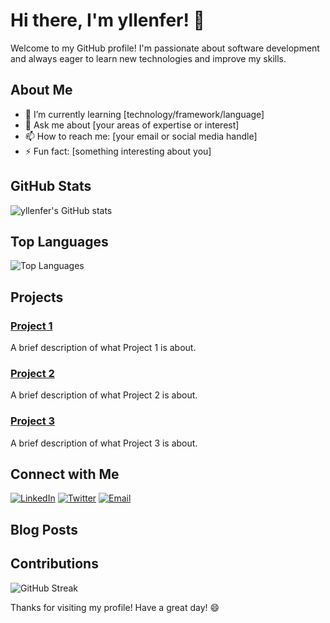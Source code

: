 # Hi there, I'm yllenfer! 👋

Welcome to my GitHub profile! I'm passionate about software development and always eager to learn new technologies and improve my skills.

## About Me

- 🌱 I’m currently learning [technology/framework/language]
- 💬 Ask me about [your areas of expertise or interest]
- 📫 How to reach me: [your email or social media handle]
- ⚡ Fun fact: [something interesting about you]

## GitHub Stats

![yllenfer's GitHub stats](https://github-readme-stats.vercel.app/api?username=yllenfer&show_icons=true&theme=radical)

## Top Languages

![Top Languages](https://github-readme-stats.vercel.app/api/top-langs/?username=yllenfer&layout=compact&theme=radical)

## Projects

### [Project 1](https://github.com/yllenfer/project1)
A brief description of what Project 1 is about.

### [Project 2](https://github.com/yllenfer/project2)
A brief description of what Project 2 is about.

### [Project 3](https://github.com/yllenfer/project3)
A brief description of what Project 3 is about.

## Connect with Me

[![LinkedIn](https://img.shields.io/badge/LinkedIn-0077B5?style=for-the-badge&logo=linkedin&logoColor=white)]([https://www.linkedin.com/in/your-profile](https://www.linkedin.com/in/yllenfernandez/))
[![Twitter](https://img.shields.io/badge/Twitter-1DA1F2?style=for-the-badge&logo=twitter&logoColor=white)]([https://twitter.com/your-profile](https://x.com/opensourceyllen))
[![Email](https://img.shields.io/badge/Email-D14836?style=for-the-badge&logo=gmail&logoColor=white)](mailto:your-email@example.com)

## Blog Posts

<!-- BLOG-POST-LIST:START -->
<!-- BLOG-POST-LIST:END -->

## Contributions

![GitHub Streak](https://github-readme-streak-stats.herokuapp.com/?user=yllenfer&theme=radical)

Thanks for visiting my profile! Have a great day! 😄

